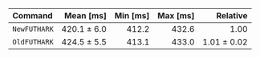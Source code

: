 | Command | Mean [ms] | Min [ms] | Max [ms] | Relative |
|:---|---:|---:|---:|---:|
| `NewFUTHARK` | 420.1 ± 6.0 | 412.2 | 432.6 | 1.00 |
| `OldFUTHARK` | 424.5 ± 5.5 | 413.1 | 433.0 | 1.01 ± 0.02 |
